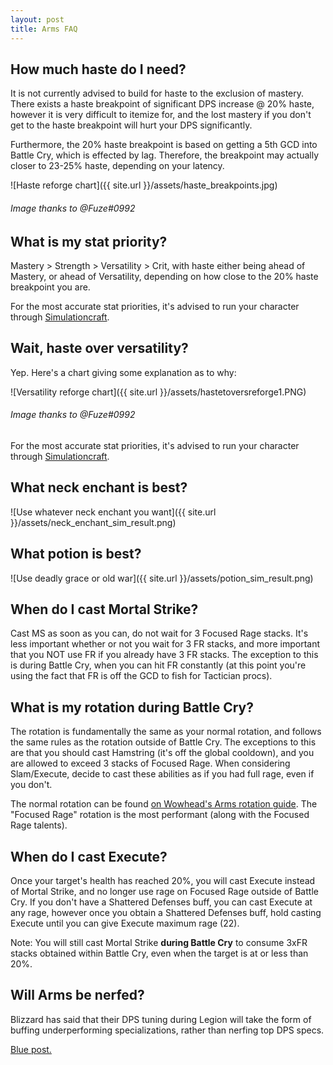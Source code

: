 ```yaml
---
layout: post
title: Arms FAQ
---
```


## How much haste do I need?
It is not currently advised to build for haste to the exclusion of mastery.  There exists a haste breakpoint of significant DPS increase @ 20% haste, however it is very difficult to itemize for, and the lost mastery if you don't get to the haste breakpoint will hurt your DPS significantly.

Furthermore, the 20% haste breakpoint is based on getting a 5th GCD into Battle Cry, which is effected by lag.  Therefore, the breakpoint may actually closer to 23-25% haste, depending on your latency.

![Haste reforge chart]({{ site.url }}/assets/haste_breakpoints.jpg)
###### Image thanks to @Fuze#0992

## What is my stat priority?
Mastery > Strength > Versatility > Crit, with haste either being ahead of Mastery, or ahead of Versatility, depending on how close to the 20% haste breakpoint you are.

For the most accurate stat priorities, it's advised to run your character through [Simulationcraft](http://simulationcraft.org).

## Wait, haste over versatility?

Yep.  Here's a chart giving some explanation as to why:

![Versatility reforge chart]({{ site.url }}/assets/hastetoversreforge1.PNG)
###### Image thanks to @Fuze#0992

For the most accurate stat priorities, it's advised to run your character through [Simulationcraft](http://simulationcraft.org).

## What neck enchant is best?

![Use whatever neck enchant you want]({{ site.url }}/assets/neck_enchant_sim_result.png)

## What potion is best?

![Use deadly grace or old war]({{ site.url }}/assets/potion_sim_result.png)

## When do I cast Mortal Strike?
Cast MS as soon as you can, do not wait for 3 Focused Rage stacks.  It's less important whether or not you wait for 3 FR stacks, and more important that you NOT use FR if you already have 3 FR stacks.  The exception to this is during Battle Cry, when you can hit FR constantly (at this point you're using the fact that FR is off the GCD to fish for Tactician procs).

## What is my rotation during Battle Cry?
The rotation is fundamentally the same as your normal rotation, and follows the same rules as the rotation outside of Battle Cry.  The exceptions to this are that you should cast Hamstring (it's off the global cooldown), and you are allowed to exceed 3 stacks of Focused Rage.  When considering Slam/Execute, decide to cast these abilities as if you had full rage, even if you don't.

The normal rotation can be found [on Wowhead's Arms rotation guide](http://www.wowhead.com/guides/classes/warrior/arms/rotation).  The "Focused Rage" rotation is the most performant (along with the Focused Rage talents).

## When do I cast Execute?
Once your target's health has reached 20%, you will cast Execute instead of Mortal Strike, and no longer use rage on Focused Rage outside of Battle Cry.  If you don't have a Shattered Defenses buff, you can cast Execute at any rage, however once you obtain a Shattered Defenses buff, hold casting Execute until you can give Execute maximum rage (22).

Note: You will still cast Mortal Strike **during Battle Cry** to consume 3xFR stacks obtained within Battle Cry, even when the target is at or less than 20%.

## Will Arms be nerfed?
Blizzard has said that their DPS tuning during Legion will take the form of buffing underperforming specializations, rather than nerfing top DPS specs.

[Blue post.](http://blue.mmo-champion.com/topic/766151-class-balance-update/)
